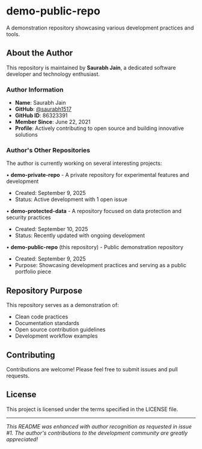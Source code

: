 # demo-public-repo

A demonstration repository showcasing various development practices and tools.

## About the Author

This repository is maintained by **Saurabh Jain**, a dedicated software developer and technology enthusiast.

### Author Information
- **Name**: Saurabh Jain
- **GitHub**: [@saurabh1517](https://github.com/saurabh1517)
- **GitHub ID**: 86323391
- **Member Since**: June 22, 2021
- **Profile**: Actively contributing to open source and building innovative solutions

### Author's Other Repositories

The author is currently working on several interesting projects:

• **demo-private-repo** - A private repository for experimental features and development
  - Created: September 9, 2025
  - Status: Active development with 1 open issue

• **demo-protected-data** - A repository focused on data protection and security practices
  - Created: September 10, 2025
  - Status: Recently updated with ongoing development

• **demo-public-repo** (this repository) - Public demonstration repository
  - Created: September 9, 2025
  - Purpose: Showcasing development practices and serving as a public portfolio piece

## Repository Purpose

This repository serves as a demonstration of:
- Clean code practices
- Documentation standards
- Open source contribution guidelines
- Development workflow examples

## Contributing

Contributions are welcome! Please feel free to submit issues and pull requests.

## License

This project is licensed under the terms specified in the LICENSE file.

---

*This README was enhanced with author recognition as requested in issue #1. The author's contributions to the development community are greatly appreciated!*
